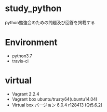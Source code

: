 # study_python
python勉強会のための問題及び回答を掲載する

# Environment
- python3.7
- travis-ci

# virtual
- Vagrant 2.2.4
- Vagrant box ubuntu/trusty64(ubuntu14.04)
- Virtual box バージョン 6.0.4 r128413 (Qt5.6.2)
